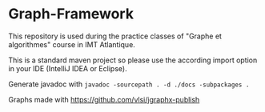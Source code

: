 # Graph-Framework

This repository is used during the practice classes of "Graphe et algorithmes" course in IMT Atlantique.

This is a standard maven project so please use the according import option in your IDE (IntelliJ IDEA or Eclipse).

Generate javadoc with `javadoc -sourcepath . -d ./docs -subpackages .`

Graphs made with https://github.com/vlsi/jgraphx-publish
